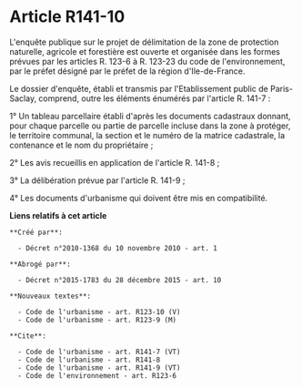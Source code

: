 # Article R141-10

L'enquête publique sur le projet de délimitation de la zone de protection naturelle, agricole et forestière est ouverte et
organisée dans les formes prévues par les articles R. 123-6 à R. 123-23 du code de l'environnement, par le préfet désigné par
le préfet de la région d'Ile-de-France. 

Le dossier d'enquête, établi et transmis par l'Etablissement public de Paris-Saclay, comprend, outre les éléments énumérés
par l'article R. 141-7 : 

1° Un tableau parcellaire établi d'après les documents cadastraux donnant, pour chaque parcelle ou partie de parcelle incluse
dans la zone à protéger, le territoire communal, la section et le numéro de la matrice cadastrale, la contenance et le nom du
propriétaire ; 

2° Les avis recueillis en application de l'article R. 141-8 ; 

3° La délibération prévue par l'article R. 141-9 ; 

4° Les documents d'urbanisme qui doivent être mis en compatibilité.

**Liens relatifs à cet article**

	**Créé par**:

	  - Décret n°2010-1368 du 10 novembre 2010 - art. 1

	**Abrogé par**:

	  - Décret n°2015-1783 du 28 décembre 2015 - art. 10

	**Nouveaux textes**:

	  - Code de l'urbanisme - art. R123-10 (V)
	  - Code de l'urbanisme - art. R123-9 (M)

	**Cite**:

	  - Code de l'urbanisme - art. R141-7 (VT)
	  - Code de l'urbanisme - art. R141-8
	  - Code de l'urbanisme - art. R141-9 (VT)
	  - Code de l'environnement - art. R123-6

